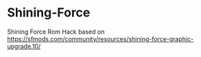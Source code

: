 # Shining-Force
Shining Force Rom Hack based on https://sfmods.com/community/resources/shining-force-graphic-upgrade.10/
